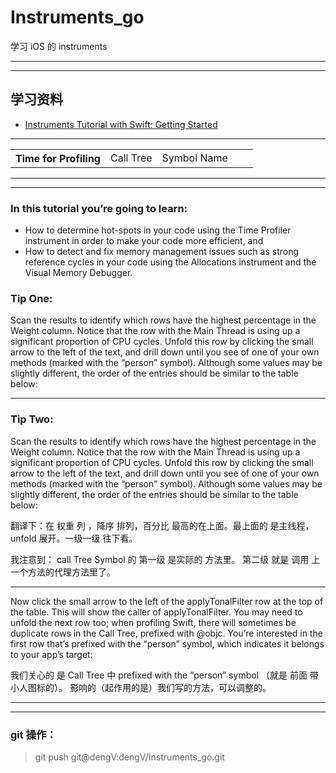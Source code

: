 # Instruments_go
学习 iOS 的 instruments

<hr>



<hr>

<h2>  学习资料 </h2>

<div>

<ul>
<li>
<a href="https://www.raywenderlich.com/166125/instruments-tutorial-swift-getting-started"> Instruments Tutorial with Swift: Getting Started</a>
</li>

</ul>

</div>
<hr>
<div>
<table>
<tr>
<th>Time for Profiling</th>
<td>
 Call Tree
</td>
<td>
Symbol Name
</td>
<td>

</td>
<td>

</td>
</tr>
</table>
</div>
<hr>



<hr>



### In this tutorial you’re going to learn:

* How to determine hot-spots in your code using the Time Profiler instrument in order to make your code more efficient, and
* How to detect and fix memory management issues such as strong reference cycles in your code using the Allocations instrument and the Visual Memory Debugger.


### Tip One: 

Scan the results to identify which rows have the highest percentage in the Weight column. Notice that the row with the Main Thread is using up a significant proportion of CPU cycles. Unfold this row by clicking the small arrow to the left of the text, and drill down until you see of one of your own methods (marked with the “person” symbol). Although some values may be slightly different, the order of the entries should be similar to the table below:



<hr>





### Tip Two:

Scan the results to identify which rows have the highest percentage in the Weight column. Notice that the row with the Main Thread is using up a significant proportion of CPU cycles. Unfold this row by clicking the small arrow to the left of the text, and drill down until you see of one of your own methods (marked with the “person” symbol). Although some values may be slightly different, the order of the entries should be similar to the table below:

翻译下：在 权重 列 ，降序 排列，百分比 最高的在上面。最上面的 是主线程，unfold 展开。一级一级 往下看。


我注意到： call Tree Symbol 的 第一级 是实际的 方法里。 第二级 就是 调用 上一个方法的代理方法里了。

<hr>


Now click the small arrow to the left of the applyTonalFilter row at the top of the table. This will show the caller of applyTonalFilter. You may need to unfold the next row too; when profiling Swift, there will sometimes be duplicate rows in the Call Tree, prefixed with @objc. You’re interested in the first row that’s prefixed with the “person” symbol, which indicates it belongs to your app’s target:


我们关心的 是 Call Tree 中  prefixed with the “person” symbol （就是 前面 带小人图标的）。 影响的（起作用的是）我们写的方法，可以调整的。



<hr>



<hr>


### git 操作：


>  git push git@dengV:dengV/Instruments_go.git
